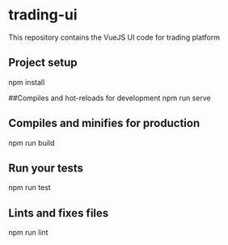 # trading-ui
This repository contains the VueJS UI code for trading platform

## Project setup
npm install

##Compiles and hot-reloads for development
npm run serve

## Compiles and minifies for production
npm run build

## Run your tests
npm run test

## Lints and fixes files
npm run lint
